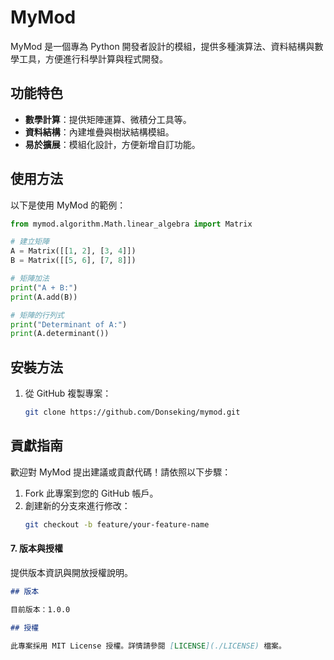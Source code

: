 # MyMod

MyMod 是一個專為 Python 開發者設計的模組，提供多種演算法、資料結構與數學工具，方便進行科學計算與程式開發。


## 功能特色

- **數學計算**：提供矩陣運算、微積分工具等。
- **資料結構**：內建堆疊與樹狀結構模組。
- **易於擴展**：模組化設計，方便新增自訂功能。


## 使用方法

以下是使用 MyMod 的範例：

```python
from mymod.algorithm.Math.linear_algebra import Matrix

# 建立矩陣
A = Matrix([[1, 2], [3, 4]])
B = Matrix([[5, 6], [7, 8]])

# 矩陣加法
print("A + B:")
print(A.add(B))

# 矩陣的行列式
print("Determinant of A:")
print(A.determinant())

```

## 安裝方法

1. 從 GitHub 複製專案：
   ```bash
   git clone https://github.com/Donseking/mymod.git


## 貢獻指南

歡迎對 MyMod 提出建議或貢獻代碼！請依照以下步驟：

1. Fork 此專案到您的 GitHub 帳戶。
2. 創建新的分支來進行修改：
   ```bash
   git checkout -b feature/your-feature-name


#### **7. 版本與授權**
提供版本資訊與開放授權說明。
```markdown
## 版本

目前版本：1.0.0

## 授權

此專案採用 MIT License 授權。詳情請參閱 [LICENSE](./LICENSE) 檔案。

